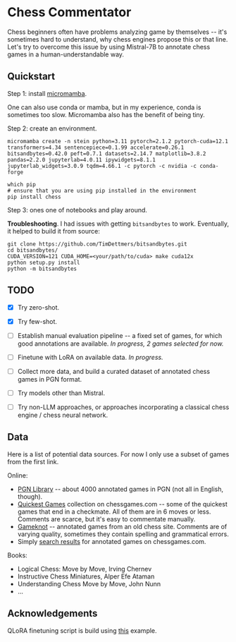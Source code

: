 # Chess Commentator

Chess beginners often have problems analyzing game by themselves -- it's sometimes hard to understand, why chess engines propose this or that line.
Let's try to overcome this issue by using Mistral-7B to annotate chess games in a human-understandable way.

## Quickstart

Step 1: install [micromamba](https://mamba.readthedocs.io/en/latest/installation/micromamba-installation.html).

One can also use conda or mamba, but in my experience, conda is sometimes too slow. Micromamba also has the benefit of being tiny.

Step 2: create an environment.
```
micromamba create -n stein python=3.11 pytorch=2.1.2 pytorch-cuda=12.1 transformers=4.34 sentencepiece=0.1.99 accelerate=0.26.1 bitsandbytes=0.42.0 peft=0.7.1 datasets=2.14.7 matplotlib=3.8.2 pandas=2.2.0 jupyterlab=4.0.11 ipywidgets=8.1.1 jupyterlab_widgets=3.0.9 tqdm=4.66.1 -c pytorch -c nvidia -c conda-forge

which pip
# ensure that you are using pip installed in the environment
pip install chess
```

Step 3: ones one of notebooks and play around.


__Troubleshooting__. I had issues with getting `bitsandbytes` to work. Eventually, it helped to build it from source:
```
git clone https://github.com/TimDettmers/bitsandbytes.git
cd bitsandbytes/
CUDA_VERSION=121 CUDA_HOME=<your/path/to/cuda> make cuda12x
python setup.py install
python -m bitsandbytes
```

## TODO

- [x] Try zero-shot. 
- [x] Try few-shot.
- [ ] Establish manual evaluation pipeline -- a fixed set of games, for which good annotations are available. _In progress, 2 games selected for now._
- [ ] Finetune with LoRA on available data. _In progress._
- [ ] Collect more data, and build a curated dataset of annotated chess games in PGN format.
- [ ] Try models other than Mistral.
- [ ] Try non-LLM approaches, or approaches incorporating a classical chess engine / chess neural network.


## Data
Here is a list of potential data sources. For now I only use a subset of games from the first link.

Online:
- [PGN Library](https://www.angelfire.com/games3/smartbridge/) -- about 4000 annotated games in PGN (not all in English, though).
- [Quickest Games](https://www.chessgames.com/perl/chesscollection?cid=1000554) collection on chessgames.com -- some of the quickest games that end in a checkmate. All of them are in 6 moves or less. Comments are scarce, but it's easy to commentate manually.
- [Gameknot](https://gameknot.com/best-annotated-games.pl) -- annotated games from an old chess site. Comments are of varying quality, sometimes they contain spelling and grammatical errors.
- Simply [search results](https://www.chessgames.com/perl/ezsearch.pl?search=annotated) for annotated games on chessgames.com.

Books:
- Logical Chess: Move by Move, Irving Chernev
- Instructive Chess Miniatures, Alper Efe Ataman
- Understanding Chess Move by Move, John Nunn
- ...

## Acknowledgements

QLoRA finetuning script is build using [this](https://github.com/geronimi73/qlora-minimal/tree/main) example.